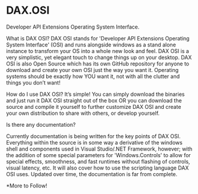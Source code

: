 # DAX.OSI
Developer API Extensions Operating System Interface.

What is DAX OSI?
DAX OSI stands for 'Developer API Extensions Operating System Interface' (OSI) and runs alongside windows as a stand
alone instance to transform your OS into a whole new look and feel. DAX OSI is a very simplistic, yet elegant touch to
change things up on your desktop. DAX OSI is also Open Source which has its own GitHub repository for anyone to download
and create your own OSI just the way you want it. Operating systems should be exactly how YOU want it, not with all the 
clutter and things you don’t want!

How do I use DAX OSI?
It’s simple! You can simply download the binaries and just run it DAX OSI straight out of the box OR you can download the source
and compile it yourself to further customize DAX OSI and create your own distribution to share with others, or develop yourself.

Is there any documentation?

Currently documentation is being written for the key points of DAX OSI. Everything within the source is in some way a derivative
of the windows shell and components used in Visual Studio/.NET Framework, however; with the addition of some special parameters
for 'Windows.Controls' to allow for special effects, smoothness, and fast runtimes without flashing of controls, visual latency, etc.
It will also cover how to use the scripting language DAX OSI uses. Updated over time, the documentation is far from complete.

*More to Follow!
